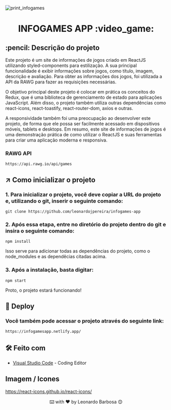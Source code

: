 ![print_infogames](https://user-images.githubusercontent.com/87662269/234714598-93b8bb7a-c42b-4112-b918-912ac320a763.JPG)


<h1 align="center">
 INFOGAMES APP :video_game:
</h1>

<h2>
  :pencil: Descrição do projeto
</h2>

<p>
Este projeto é um site de informações de jogos criado em ReactJS utilizando styled-components para estilização. A sua principal funcionalidade é exibir informações sobre jogos, como título, imagem, descrição e avaliação. Para obter as informações dos jogos, foi utilizada a API da RAWG para fazer as requisições necessárias.

O objetivo principal deste projeto é colocar em prática os conceitos do Redux, que é uma biblioteca de gerenciamento de estado para aplicações JavaScript. Além disso, o projeto também utiliza outras dependências como react-icons, react-toastify, react-router-dom, axios e outras.

A responsividade também foi uma preocupação ao desenvolver este projeto, de forma que ele possa ser facilmente acessado em dispositivos móveis, tablets e desktops. Em resumo, este site de informações de jogos é uma demonstração prática de como utilizar o ReactJS e suas ferramentas para criar uma aplicação moderna e responsiva.
 
### RAWG API
 
```
https://api.rawg.io/api/games
```  
</p>



## ↗️ Como inicializar o projeto

<p>
 
### 1. Para inicializar o projeto, você deve copiar a URL do projeto e, utilizando o git, inserir o seguinte comando:
 
```
git clone https://github.com/leonardojpereira/infogames-app
```
  
### 2. Após essa etapa, entre no diretório do projeto dentro do git e insira o seguinte comando:
  
```
npm install
```  

Isso serve para adicionar todas as dependências do projeto, como o node_modules e as dependêcias citadas acima.
  
### 3. Após a instalação, basta digitar:
  
```
npm start
```    
  
Proto, o projeto estará funcionando!  
 
</p>



## :link: Deploy

### Você também pode acessar o projeto através do seguinte link:

```
https://infogamesapp.netlify.app/
```


## 🛠️ Feito com
* [Visual Studio Code](https://code.visualstudio.com) - Coding Editor
 

## Imagem / Icones

https://react-icons.github.io/react-icons/

   
   
<div align="center">
  ⌨️ with ❤️ by Leonardo Barbosa 😊
<div>
